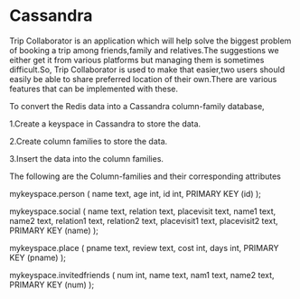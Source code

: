 # Cassandra

Trip Collaborator is an application which will help solve the biggest problem of booking a trip among friends,family and relatives.The suggestions we either get it from various platforms but managing them is sometimes difficult.So, Trip Collaborator is used to make that easier,two users should easily be able to share preferred location of their own.There are various features that can be implemented with these.

To convert the Redis data into a Cassandra column-family database,

1.Create a keyspace in Cassandra to store the data.

2.Create column families to store the data.

3.Insert the data into the column families.






The following are the Column-families and their corresponding attributes


 
 
 
 
 
 mykeyspace.person (
    name text,
    age int,
    id int,
    PRIMARY KEY (id)
);


 mykeyspace.social (
    name text,
    relation text,
    placevisit text,
    name1 text,
    name2 text,
    relation1 text,
    relation2 text,
    placevisit1 text,
    placevisit2 text,
    PRIMARY KEY (name)
);


 mykeyspace.place (
    pname text,
    review text,
    cost int,
    days int,
    PRIMARY KEY (pname)
);


 mykeyspace.invitedfriends (
    num int,
    name text,
    nam1 text,
    name2 text,
    PRIMARY KEY (num)
);
